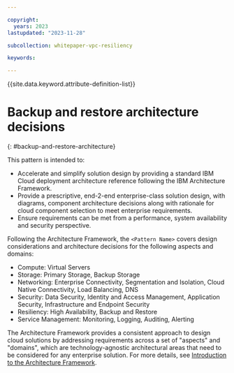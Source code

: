 ```yaml
---

copyright:
  years: 2023
lastupdated: "2023-11-28"

subcollection: whitepaper-vpc-resiliency

keywords:

---
```


{{site.data.keyword.attribute-definition-list}}

# Backup and restore architecture decisions
{: #backup-and-restore-architecture}

<!-- Note to author>    THIS SHOULD BE ABOUT 10 – 15 LINES AND FOLLOW….
The objective of this pattern is to provide a solution design for……. -->

This pattern is intended to:
* Accelerate and simplify solution design by providing a standard IBM Cloud deployment architecture reference following the IBM Architecture Framework.
* Provide a prescriptive, end-2-end enterprise-class solution design, with diagrams, component architecture decisions along with rationale for cloud component selection to meet enterprise requirements.
* Ensure requirements can be met from a performance, system availability and security perspective.

<!-- Add any clarifications of what is in scope/out of scope, make sure you address these points in the doc) -->

<!-- Note to author> THIS SHOULD IDEALLY TAKE UP THE REST OF THE PAGE AND FOLLOW
 ABC pattern allows customers to……(what is the compelling reason to use this pattern?)
The IBM …….consists of …(compelling reason to use IBM Cloud, i.e. specific IBM cloud offering)
Use the following text for reference to Architecture Framework aspects and domains. -->

Following the Architecture Framework, the `<Pattern Name>` covers design considerations and architecture decisions for the following aspects and domains:
<!-- Note to author> <List the aspects and domains covered in this pattern; Here is an example:-->
- Compute: Virtual Servers
- Storage: Primary Storage, Backup Storage
- Networking: Enterprise Connectivity, Segmentation and Isolation, Cloud Native Connectivity, Load Balancing, DNS
- Security: Data Security, Identity and Access Management, Application Security, Infrastructure and Endpoint Security
- Resiliency: High Availability, Backup and Restore
- Service Management: Monitoring, Logging, Auditing, Alerting

The Architecture Framework provides a consistent approach to design cloud solutions by addressing requirements across a set of "aspects" and "domains", which are technology-agnostic architectural areas that need to be considered for any enterprise solution. For more details, see [Introduction to the Architecture Framework](/docs/architecture-framework).
